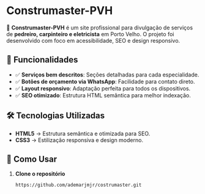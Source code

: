 # Construmaster-PVH

🚧 **Construmaster-PVH** é um site profissional para divulgação de serviços de **pedreiro, carpinteiro e eletricista** em Porto Velho. O projeto foi desenvolvido com foco em acessibilidade, SEO e design responsivo.

## 📌 Funcionalidades

- ✅ **Serviços bem descritos**: Seções detalhadas para cada especialidade.
- ✅ **Botões de orçamento via WhatsApp**: Facilidade para contato direto.
- ✅ **Layout responsivo**: Adaptação perfeita para todos os dispositivos.
- ✅ **SEO otimizado**: Estrutura HTML semântica para melhor indexação.

## 🛠️ Tecnologias Utilizadas

- **HTML5** → Estrutura semântica e otimizada para SEO.
- **CSS3** → Estilização responsiva e design moderno.
 

## 🚀 Como Usar

1. **Clone o repositório**  
   ```sh
   https://github.com/ademarjmjr/costrumaster.git
